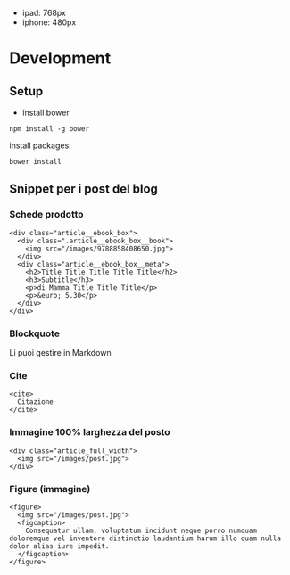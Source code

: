 * ipad: 768px
* iphone: 480px

# Development

## Setup

* install bower

```
npm install -g bower
```

install packages:

```
bower install
```

## Snippet per i post del blog

### Schede prodotto

```
<div class="article__ebook_box">
  <div class=".article__ebook_box__book">
    <img src="/images/9788858408650.jpg">
  </div>
  <div class="article__ebook_box__meta">
    <h2>Title Title Title Title Title</h2>
    <h3>Subtitle</h3>
    <p>di Mamma Title Title Title</p>
    <p>&euro; 5.30</p>
  </div>
</div>
```

### Blockquote

Li puoi gestire in Markdown

### Cite

```
<cite>
  Citazione
</cite>
```

### Immagine 100% larghezza del posto

```
<div class="article_full_width">
  <img src="/images/post.jpg">
</div>
```

### Figure (immagine)

```
<figure>
  <img src="/images/post.jpg">
  <figcaption>
    Consequatur ullam, voluptatum incidunt neque porro numquam doloremque vel inventore distinctio laudantium harum illo quam nulla dolor alias iure impedit.
  </figcaption>
</figure>
